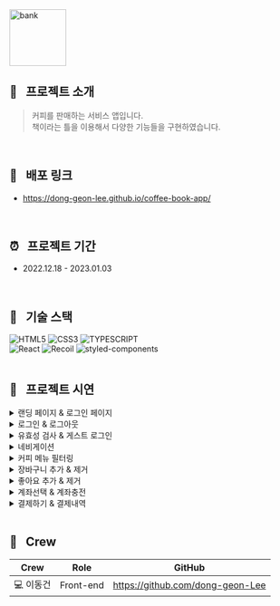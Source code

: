 <img width="100" height="100" alt="bank" src="https://user-images.githubusercontent.com/69576865/210367299-f930afa5-8a3a-4ab2-9bd5-77c8fb62fe62.png">

## :mag_right: &nbsp; 프로젝트 소개 
> 커피를 판매하는 서비스 앱입니다.  
책이라는 틀을 이용해서 다양한 기능들을 구현하였습니다. 
<br/>

## :link: &nbsp; 배포 링크 
- https://dong-geon-lee.github.io/coffee-book-app/
<br/>  

## :alarm_clock: &nbsp; 프로젝트 기간
 - 2022.12.18 - 2023.01.03
<br/>

## :seedling: &nbsp; 기술 스택  
![HTML5](https://img.shields.io/badge/HTML5-E34F26?style=for-the-badge&logo=HTML5&logoColor=fff)
![CSS3](https://img.shields.io/badge/CSS3-1572B6?style=for-the-badge&logo=CSS3&logoColor=fff)
![TYPESCRIPT](https://img.shields.io/badge/TypeScript-212121?style=for-the-badge&logo=TypeScript&logoColor=0A9EDC)  
![React](https://img.shields.io/badge/React-444444?style=for-the-badge&logo=React)
![Recoil](https://img.shields.io/badge/Recoil-00A4DC?style=for-the-badge&logo=Relay&logoColor=fff)
![styled-components](https://img.shields.io/badge/styled--Components-DB7093?style=for-the-badge&logo=styled-components&logoColor=fff)
<br/>
<br/>

## :eyes: &nbsp; 프로젝트 시연
<details>
<summary>랜딩 페이지 & 로그인 페이지</summary>  
<div markdown="1">
</div>
<img width="600" alt=""
 src="https://user-images.githubusercontent.com/69576865/210474883-9b735544-85bf-4190-abad-51919e84e8f7.gif">
</details>

<details>
<summary>로그인 & 로그아웃</summary>  
<div markdown="1">
</div>
<img width="600" alt=""
 src="https://user-images.githubusercontent.com/69576865/210475491-6168a7be-0b52-426c-b5c8-2b0c9eed2aee.gif">
</details>

<details>
<summary>유효성 검사 & 게스트 로그인</summary>  
<div markdown="1">
</div>
<img width="600" alt=""
 src="https://user-images.githubusercontent.com/69576865/210476028-1a503393-0995-4926-b4ed-7990d0c1bc85.gif">
</details>

<details>
<summary>네비게이션</summary>  
<div markdown="1">
</div>
<img width="600" alt=""
 src="https://user-images.githubusercontent.com/69576865/210476579-b71da3ba-9672-4e36-bf4c-c8b188a58d4e.gif">
</details>

<details>
<summary>커피 메뉴 필터링</summary>  
<div markdown="1">
</div>
<img width="600" alt=""
 src="https://user-images.githubusercontent.com/69576865/210476905-0ada2d37-9d52-494a-a395-c747d64f976f.gif">
</details>

<details>
<summary>장바구니 추가 & 제거</summary>  
<div markdown="1">
</div>
<img width="600" alt=""
 src="https://user-images.githubusercontent.com/69576865/210477930-4806f877-7a8d-4255-8ec5-a69c6d56226b.gif">
</details>

<details>
<summary>좋아요 추가 & 제거</summary>  
<div markdown="1">
</div>
<img width="600" alt=""
 src="https://user-images.githubusercontent.com/69576865/210478290-702bf118-b811-4150-b3dd-7de26acd9be4.gif">
</details>

<details>
<summary>계좌선택 & 계좌충전</summary>  
<div markdown="1">
</div>
<img width="600" alt=""
 src="https://user-images.githubusercontent.com/69576865/210479541-2abc4fdf-0a56-4740-a286-f56cb903b6f7.gif">
</details> 

<details>
<summary>결제하기 & 결제내역</summary>  
<div markdown="1">
</div>
<img width="600" alt=""
 src="https://user-images.githubusercontent.com/69576865/210479874-093b094a-6929-4c53-b0e3-2c9222212162.gif">
</details> 
</br>

## :bust_in_silhouette: &nbsp; Crew
Crew | Role | GitHub
----- | ----- | -----
💻 이동건 | Front-end | https://github.com/dong-geon-Lee
<br/>
